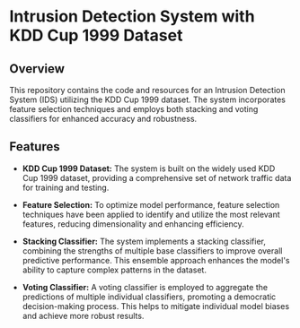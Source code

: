 # Intrusion Detection System with KDD Cup 1999 Dataset

## Overview

This repository contains the code and resources for an Intrusion Detection System (IDS) utilizing the KDD Cup 1999 dataset. The system incorporates feature selection techniques and employs both stacking and voting classifiers for enhanced accuracy and robustness.

## Features

- **KDD Cup 1999 Dataset:** The system is built on the widely used KDD Cup 1999 dataset, providing a comprehensive set of network traffic data for training and testing.

- **Feature Selection:** To optimize model performance, feature selection techniques have been applied to identify and utilize the most relevant features, reducing dimensionality and enhancing efficiency.

- **Stacking Classifier:** The system implements a stacking classifier, combining the strengths of multiple base classifiers to improve overall predictive performance. This ensemble approach enhances the model's ability to capture complex patterns in the dataset.

- **Voting Classifier:** A voting classifier is employed to aggregate the predictions of multiple individual classifiers, promoting a democratic decision-making process. This helps to mitigate individual model biases and achieve more robust results.

